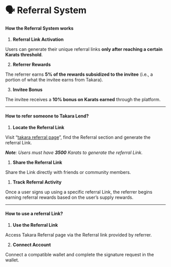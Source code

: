 # 🗣️ Referral System

#### **How the Referral System works**

1. **Referral Link Activation**

Users can generate their unique referral links **only after reaching a certain Karats threshold**.

2. **Referrer Rewards**

The referrer earns **5% of the rewards subsidized to the invitee** (i.e., a portion of what the invitee earns from Takara).

3. **Invitee Bonus**

The invitee receives a **10% bonus on Karats earned** through the platform.

***

#### **How to refer someone to Takara Lend?**

1. **Locate the Referral Link**

Visit “[takara referral page](https://app.takaralend.com/leaderboard)”, find the Referral section and generate the referral Link.

_**Note**: Users must have **3500** Karats to generate the referral Link._

1. **Share the Referral Link**

Share the Link directly with friends or community members.

1. **Track Referral Activity**

Once a user signs up using a specific referral Link, the referrer begins earning referral rewards based on the user’s supply rewards.

***

#### **How to use a referral Link?**

1. **Use the Referral Link**

Access Takara Referral page via the Referral link provided by referrer.

2. **Connect Account**

Connect a compatible wallet and complete the signature request in the wallet.
